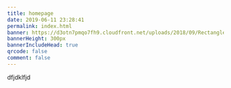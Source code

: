 ```yaml
---
title: homepage
date: 2019-06-11 23:28:41
permalink: index.html
banner: https://d3otn7pmqo7fh9.cloudfront.net/uploads/2018/09/Rectangle-4.jpg
bannerHeight: 300px
bannerIncludeHead: true
qrcode: false
comment: false
---
```



dfjdklfjd
